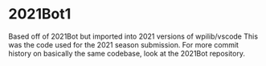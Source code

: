# 2021Bot1
Based off of 2021Bot but imported into 2021 versions of wpilib/vscode
This was the code used for the 2021 season submission.
For more commit history on basically the same codebase, look at the 2021Bot repository.
